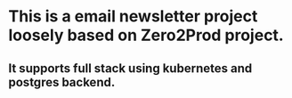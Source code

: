 # This is a email newsletter project loosely based on Zero2Prod project.

## It supports full stack using kubernetes and postgres backend.
